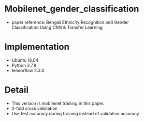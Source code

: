 # Mobilenet_gender_classification
* paper reference: Bengali Ethnicity Recognition and Gender Classification Using CNN & Transfer Learning

# Implementation
* Ubuntu 18.04
* Python 3.7.8
* tensorflow 2.3.0

# Detail
* This version is mobilenet training in this paper.
* 2-fold cross validiation
* Use test accuracy during training instead of validation accuracy
